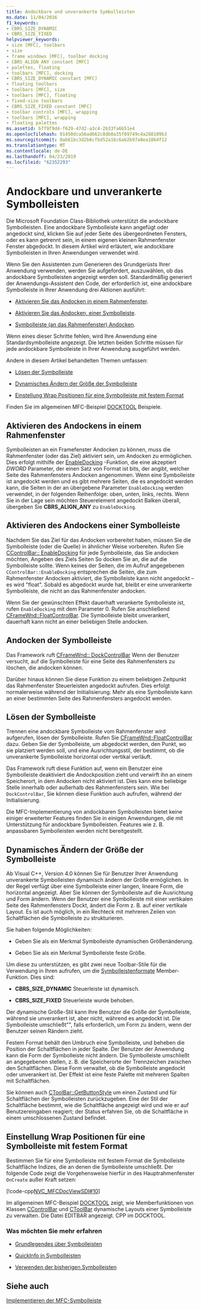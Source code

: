 ```yaml
---
title: Andockbare und unverankerte Symbolleisten
ms.date: 11/04/2016
f1_keywords:
- CBRS_SIZE_DYNAMIC
- CBRS_SIZE_FIXED
helpviewer_keywords:
- size [MFC], toolbars
- size
- frame windows [MFC], toolbar docking
- CBRS_ALIGN_ANY constant [MFC]
- palettes, floating
- toolbars [MFC], docking
- CBRS_SIZE_DYNAMIC constant [MFC]
- floating toolbars
- toolbars [MFC], size
- toolbars [MFC], floating
- fixed-size toolbars
- CBRS_SIZE_FIXED constant [MFC]
- toolbar controls [MFC], wrapping
- toolbars [MFC], wrapping
- floating palettes
ms.assetid: b7f9f9d4-f629-47d2-a3c4-2b33fa6b51e4
ms.openlocfilehash: 01450dca56ad662c8db0a35f89749c4a288109b3
ms.sourcegitcommit: 0ab61bc3d2b6cfbd52a16c6ab2b97a8ea1864f12
ms.translationtype: MT
ms.contentlocale: de-DE
ms.lasthandoff: 04/23/2019
ms.locfileid: "62352293"
---
```

# <a name="docking-and-floating-toolbars"></a>Andockbare und unverankerte Symbolleisten

Die Microsoft Foundation Class-Bibliothek unterstützt die andockbare Symbolleisten. Eine andockbare Symbolleiste kann angefügt oder angedockt sind, klicken Sie auf jeder Seite des übergeordneten Fensters, oder es kann getrennt sein, in einem eigenen kleinen Rahmenfenster Fenster abgedockt. In diesem Artikel wird erläutert, wie andockbare Symbolleisten in Ihren Anwendungen verwendet wird.

Wenn Sie den Assistenten zum Generieren des Grundgerüsts Ihrer Anwendung verwenden, werden Sie aufgefordert, auszuwählen, ob das andockbare Symbolleisten angezeigt werden soll. Standardmäßig generiert der Anwendungs-Assistent den Code, der erforderlich ist, eine andockbare Symbolleiste in Ihrer Anwendung drei Aktionen ausführt:

- [Aktivieren Sie das Andocken in einem Rahmenfenster](#_core_enabling_docking_in_a_frame_window).

- [Aktivieren Sie das Andocken, einer Symbolleiste](#_core_enabling_docking_for_a_toolbar).

- [Symbolleiste (an das Rahmenfenster) Andocken](#_core_docking_the_toolbar).

Wenn eines dieser Schritte fehlen, wird Ihre Anwendung eine Standardsymbolleiste angezeigt. Die letzten beiden Schritte müssen für jede andockbare Symbolleiste in Ihrer Anwendung ausgeführt werden.

Andere in diesem Artikel behandelten Themen umfassen:

- [Lösen der Symbolleiste](#_core_floating_the_toolbar)

- [Dynamisches Ändern der Größe der Symbolleiste](#_core_dynamically_resizing_the_toolbar)

- [Einstellung Wrap Positionen für eine Symbolleiste mit festem Format](#_core_setting_wrap_positions_for_a_fixed_style_toolbar)

Finden Sie im allgemeinen MFC-Beispiel [DOCKTOOL](../overview/visual-cpp-samples.md) Beispiele.

##  <a name="_core_enabling_docking_in_a_frame_window"></a> Aktivieren des Andockens in einem Rahmenfenster

Symbolleisten an ein Framefenster Andocken zu können, muss die Rahmenfenster (oder das Ziel) aktiviert sein, um Andocken zu ermöglichen. Dies erfolgt mithilfe der [EnableDocking](../mfc/reference/cframewnd-class.md#enabledocking) -Funktion, die eine akzeptiert *DWORD* Parameter, der einen Satz von Format ist bits, der angibt, welcher Seite des Rahmenfensters Andocken angenommen. Wenn eine Symbolleiste ist angedockt werden und es gibt mehrere Seiten, die es angedockt werden kann, die Seiten in der an übergebene Parameter `EnableDocking` werden verwendet, in der folgenden Reihenfolge: oben, unten, links, rechts. Wenn Sie in der Lage sein möchten Steuerelement angedockt Balken überall, übergeben Sie **CBRS_ALIGN_ANY** zu `EnableDocking`.

##  <a name="_core_enabling_docking_for_a_toolbar"></a> Aktivieren des Andockens einer Symbolleiste

Nachdem Sie das Ziel für das Andocken vorbereitet haben, müssen Sie die Symbolleiste (oder die Quelle) in ähnlicher Weise vorbereiten. Rufen Sie [CControlBar:: EnableDocking](../mfc/reference/ccontrolbar-class.md#enabledocking) für jede Symbolleiste, das Sie andocken möchten, Angeben des Ziels Seiten So docken Sie an, die auf die Symbolleiste sollte. Wenn keines der Seiten, die im Aufruf angegebenen `CControlBar::EnableDocking` entsprechen die Seiten, die zum Rahmenfenster Andocken aktiviert, die Symbolleiste kann nicht angedockt – es wird "float". Sobald es abgedockt wurde hat, bleibt er eine unverankerte Symbolleiste, die nicht an das Rahmenfenster andocken.

Wenn Sie der gewünschten Effekt dauerhaft verankerte Symbolleiste ist, rufen `EnableDocking` mit dem Parameter 0. Rufen Sie anschließend [CFrameWnd::FloatControlBar](../mfc/reference/cframewnd-class.md#floatcontrolbar). Die Symbolleiste bleibt unverankert, dauerhaft kann nicht an einer beliebigen Stelle andocken.

##  <a name="_core_docking_the_toolbar"></a> Andocken der Symbolleiste

Das Framework ruft [CFrameWnd:: DockControlBar](../mfc/reference/cframewnd-class.md#dockcontrolbar) Wenn der Benutzer versucht, auf die Symbolleiste für eine Seite des Rahmenfensters zu löschen, die andocken können.

Darüber hinaus können Sie diese Funktion zu einem beliebigen Zeitpunkt das Rahmenfenster Steuerleisten angedockt aufrufen. Dies erfolgt normalerweise während der Initialisierung. Mehr als eine Symbolleiste kann an einer bestimmten Seite des Rahmenfensters angedockt werden.

##  <a name="_core_floating_the_toolbar"></a> Lösen der Symbolleiste

Trennen eine andockbare Symbolleiste vom Rahmenfenster wird aufgerufen, lösen der Symbolleiste. Rufen Sie [CFrameWnd::FloatControlBar](../mfc/reference/cframewnd-class.md#floatcontrolbar) dazu. Geben Sie der Symbolleiste, um abgedockt werden, den Punkt, wo sie platziert werden soll, und eine Ausrichtungsstil, der bestimmt, ob die unverankerte Symbolleiste horizontal oder vertikal verläuft.

Das Framework ruft diese Funktion auf, wenn ein Benutzer eine Symbolleiste deaktiviert die Andockposition zieht und verwirft ihn an einem Speicherort, in dem Andocken nicht aktiviert ist. Dies kann eine beliebige Stelle innerhalb oder außerhalb des Rahmenfensters sein. Wie bei `DockControlBar`, Sie können diese Funktion auch aufrufen, während der Initialisierung.

Die MFC-Implementierung von andockbaren Symbolleisten bietet keine einiger erweiterter Features finden Sie in einigen Anwendungen, die mit Unterstützung für andockbare Symbolleisten. Features wie z. B. anpassbaren Symbolleisten werden nicht bereitgestellt.

##  <a name="_core_dynamically_resizing_the_toolbar"></a> Dynamisches Ändern der Größe der Symbolleiste

Ab Visual C++, Version 4.0 können Sie für Benutzer Ihrer Anwendung unverankerte Symbolleisten dynamisch ändern der Größe ermöglichen. In der Regel verfügt über eine Symbolleiste einer langen, lineare Form, die horizontal angezeigt. Aber Sie können der Symbolleiste auf die Ausrichtung und Form ändern. Wenn der Benutzer eine Symbolleiste mit einer vertikalen Seite des Rahmenfensters Dockt, ändert die Form z. B. auf einer vertikale Layout. Es ist auch möglich, in ein Rechteck mit mehreren Zeilen von Schaltflächen die Symbolleiste zu strukturieren.

Sie haben folgende Möglichkeiten:

- Geben Sie als ein Merkmal Symbolleiste dynamischen Größenänderung.

- Geben Sie als ein Merkmal Symbolleiste feste Größe.

Um diese zu unterstützen, es gibt zwei neue Toolbar-Stile für die Verwendung in Ihren aufrufen, um die [Symbolleistenformate](../mfc/reference/ctoolbar-class.md#create) Member-Funktion. Dies sind:

- **CBRS_SIZE_DYNAMIC** Steuerleiste ist dynamisch.

- **CBRS_SIZE_FIXED** Steuerleiste wurde behoben.

Der dynamische Größe-Stil kann Ihre Benutzer die Größe der Symbolleiste, während sie unverankert ist, aber nicht, während es angedockt ist. Die Symbolleiste umschließt"", falls erforderlich, um Form zu ändern, wenn der Benutzer seinen Rändern zieht.

Festem Format behält den Umbruch eine Symbolleiste, und beheben die Position der Schaltflächen in jeder Spalte. Der Benutzer der Anwendung kann die Form der Symbolleiste nicht ändern. Die Symbolleiste umschließt an angegebenen stellen, z. B. die Speicherorte der Trennzeichen zwischen den Schaltflächen. Diese Form verwaltet, ob die Symbolleiste angedockt oder unverankert ist. Der Effekt ist eine feste Palette mit mehreren Spalten mit Schaltflächen.

Sie können auch [CToolBar::GetButtonStyle](../mfc/reference/ctoolbar-class.md#getbuttonstyle) um einen Zustand und für Schaltflächen der Symbolleisten zurückzugeben. Eine der Stil der Schaltfläche bestimmt, wie die Schaltfläche angezeigt wird und wie er auf Benutzereingaben reagiert; der Status erfahren Sie, ob die Schaltfläche in einem umschlossenen Zustand befindet.

##  <a name="_core_setting_wrap_positions_for_a_fixed_style_toolbar"></a> Einstellung Wrap Positionen für eine Symbolleiste mit festem Format

Bestimmen Sie für eine Symbolleiste mit festem Format die Symbolleiste Schaltfläche Indizes, die an denen die Symbolleiste umschließt. Der folgende Code zeigt die Vorgehensweise hierfür in des Hauptrahmenfenster `OnCreate` außer Kraft setzen:

[!code-cpp[NVC_MFCDocViewSDI#10](../mfc/codesnippet/cpp/docking-and-floating-toolbars_1.cpp)]

Im allgemeinen MFC-Beispiel [DOCKTOOL](../overview/visual-cpp-samples.md) zeigt, wie Memberfunktionen von Klassen [CControlBar](../mfc/reference/ccontrolbar-class.md) und [CToolBar](../mfc/reference/ctoolbar-class.md) dynamische Layouts einer Symbolleiste zu verwalten. Die Datei EDITBAR angezeigt. CPP im DOCKTOOL.

### <a name="what-do-you-want-to-know-more-about"></a>Was möchten Sie mehr erfahren

- [Grundlegendes über Symbolleisten](../mfc/toolbar-fundamentals.md)

- [QuickInfo in Symbolleisten](../mfc/toolbar-tool-tips.md)

- [Verwenden der bisherigen Symbolleisten](../mfc/using-your-old-toolbars.md)

## <a name="see-also"></a>Siehe auch

[Implementieren der MFC-Symbolleiste](../mfc/mfc-toolbar-implementation.md)

